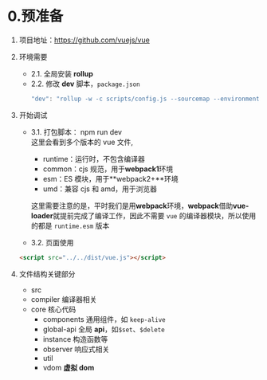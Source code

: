 # 0.预准备

1. 项目地址：https://github.com/vuejs/vue
2. 环境需要
   - 2.1. 全局安装 **rollup**
   - 2.2. 修改 **dev** 脚本，`package.json`
     ```javascript
     "dev": "rollup -w -c scripts/config.js --sourcemap --environment TARGET:webfull-dev",
     ```
3. 开始调试

   - 3.1. 打包脚本： npm run dev<br/>
     这里会看到多个版本的 vue 文件,

     - runtime：运行时，不包含编译器
     - common：cjs 规范，用于**webpack1**环境
     - esm：ES 模块，用于**webpack2+**环境
     - umd：兼容 cjs 和 amd，用于浏览器

     这里需要注意的是，平时我们是用**webpack**环境，**webpack**借助**vue-loader**就提前完成了编译工作，因此不需要 `vue` 的编译器模块，所以使用的都是 `runtime.esm` 版本

   - 3.2. 页面使用

   ```html
   <script src="../../dist/vue.js"></script>
   ```

4. 文件结构关键部分
   - src
   - compiler 编译器相关
   - core 核心代码
     - components 通用组件，如 `keep-alive`
     - global-api 全局 **api**，如`$set`、`$delete`
     - instance 构造函数等
     - observer 响应式相关
     - util
     - vdom **虚拟 dom**
